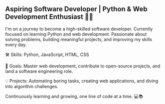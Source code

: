<!--
**Nirway/Nirway** is a ✨ _special_ ✨ repository because its `README.md` (this file) appears on your GitHub profile.

Here are some ideas to get you started:

- 🔭 I’m currently working on ...
- 🌱 I’m currently learning ...
- 👯 I’m looking to collaborate on ...
- 🤔 I’m looking for help with ...
- 💬 Ask me about ...
- 📫 How to reach me: ...
- 😄 Pronouns: ...
- ⚡ Fun fact: ...
-->

## Aspiring Software Developer | Python & Web Development Enthusiast 🐍🌐

I'm on a journey to become a high-skilled software developer. Currently focused on learning Python and web development.
Passionate about solving problems, building meaningful projects, and improving my skills every day.

🛠️ Skills: Python, JavaScript, HTML, CSS

🎯 Goals: Master web development, contribute to open-source projects, and land a software engineering role.

💡 Projects: Automating boring tasks, creating web applications, and diving into algorithm challenges.

Continuously learning and growing, one line of code at a time. 💻📚


